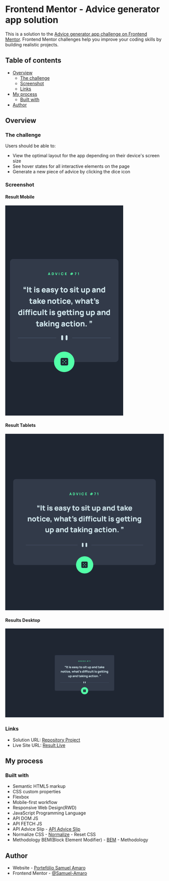 # Frontend Mentor - Advice generator app solution

This is a solution to the [Advice generator app challenge on Frontend Mentor](https://www.frontendmentor.io/challenges/advice-generator-app-QdUG-13db). Frontend Mentor challenges help you improve your coding skills by building realistic projects.

## Table of contents

- [Overview](#overview)
  - [The challenge](#the-challenge)
  - [Screenshot](#screenshot)
  - [Links](#links)
- [My process](#my-process)
  - [Built with](#built-with)
- [Author](#author)

## Overview

### The challenge

Users should be able to:

- View the optimal layout for the app depending on their device's screen size
- See hover states for all interactive elements on the page
- Generate a new piece of advice by clicking the dice icon

### Screenshot

#### Result Mobile

![](./printscreens/result-mobile.png)

#### Result Tablets

![](./printscreens/result-tablets.png)

#### Results Desktop

![](./printscreens/result-desktop.png)

### Links

- Solution URL: [Repository Project](https://github.com/Samuel-Amaro/advice-generator-app)
- Live Site URL: [Result Live](https://samuel-amaro.github.io/advice-generator-app/)

## My process

### Built with

- Semantic HTML5 markup
- CSS custom properties
- Flexbox
- Mobile-first workflow
- Responsive Web Design(RWD)
- JavaScript Programming Language
- API DOM JS
- API FETCH JS
- API Advice Slip - [API Advice Slip](https://api.adviceslip.com/)
- Normalize CSS - [Normalize](https://necolas.github.io/normalize.css/) - Reset CSS
- Methodology BEM(Block Element Modifier) - [BEM](http://getbem.com/introduction/) - Methodology

## Author

- Website - [Portefólio Samuel Amaro](https://samuel-amaro.github.io/portefolio-website/)
- Frontend Mentor - [@Samuel-Amaro](https://www.frontendmentor.io/profile/Samuel-Amaro)


